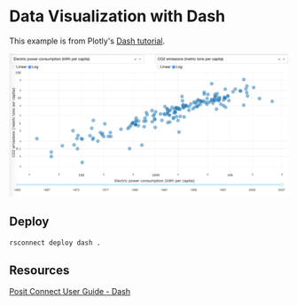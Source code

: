 # Data Visualization with Dash

This example is from Plotly's [Dash tutorial](https://dash.plot.ly/getting-started-part-2).

![example app image](app.png)

## Deploy

```
rsconnect deploy dash .
```

## Resources

[Posit Connect User Guide - Dash](https://docs.posit.co/connect/user/dash/)
